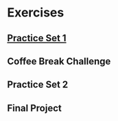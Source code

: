 # Exercises

## [Practice Set 1](https://www.udacity.com/course/viewer#!/c-ud837/l-4034888704)

## Coffee Break Challenge

## Practice Set 2

## Final Project
